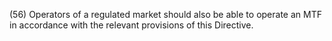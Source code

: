 (56) Operators of a regulated market should also be able to operate an MTF in accordance with the relevant provisions of this Directive.